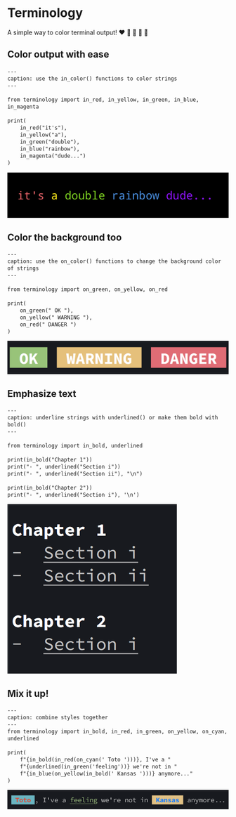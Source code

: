 # Terminology

A simple way to color terminal output! ❤️ 💛 💚 💙 💜


## Color output with ease

```{code-block} python
---
caption: use the in_color() functions to color strings
---

from terminology import in_red, in_yellow, in_green, in_blue, in_magenta

print(
    in_red("it's"),
    in_yellow("a"),
    in_green("double"),
    in_blue("rainbow"),
    in_magenta("dude...")
)
```

![coloring](./_static/pics/coloring.png)


## Color the background too

```{code-block} python
---
caption: use the on_color() functions to change the background color of strings
---

from terminology import on_green, on_yellow, on_red

print(
    on_green(" OK "),
    on_yellow(" WARNING "),
    on_red(" DANGER ")
)
```

![background coloring](_static/pics/background.png)

## Emphasize text

```{code-block} python
---
caption: underline strings with underlined() or make them bold with bold()
---

from terminology import in_bold, underlined

print(in_bold("Chapter 1"))
print("- ", underlined("Section i"))
print("- ", underlined("Section ii"), "\n")

print(in_bold("Chapter 2"))
print("- ", underlined("Section i"), '\n')
```


![bold and underline](./_static/pics/bold_and_underline.png)


## Mix it up!

```{code-block} python
---
caption: combine styles together
---
from terminology import in_bold, in_red, in_green, on_yellow, on_cyan, underlined

print(
    f"{in_bold(in_red(on_cyan(' Toto ')))}, I've a "
    f"{underlined(in_green('feeling'))} we're not in "
    f"{in_blue(on_yellow(in_bold(' Kansas ')))} anymore..."
)
```

![mix it up](./_static/pics/mix_it_up.png)
